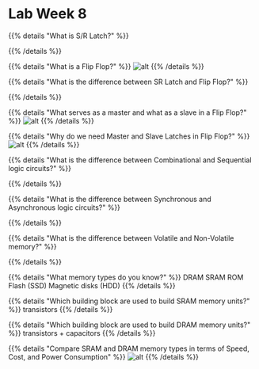 # Lab Week 8

{{% details "What is S/R Latch?" %}}

{{% /details %}}

{{% details "What is a Flip Flop?" %}}
![alt](/images/img18.png)
{{% /details %}}

{{% details "What is the difference between SR Latch and Flip Flop?" %}}

{{% /details %}}

{{% details "What serves as a master and what as a slave in a Flip Flop?" %}}
![alt](/images/img17.png)
{{% /details %}}

{{% details "Why do we need Master and Slave Latches in Flip Flop?" %}}
![alt](/images/img19.png)
{{% /details %}}

{{% details "What is the difference between Combinational and Sequential logic circuits?" %}}

{{% /details %}}

{{% details "What is the difference between Synchronous and Asynchronous logic circuits?" %}}

{{% /details %}}

{{% details "What is the difference between Volatile and Non-Volatile memory?" %}}

{{% /details %}}

{{% details "What memory types do you know?" %}}
  DRAM
  SRAM
  ROM
  Flash (SSD)
  Magnetic disks (HDD)
{{% /details %}}

{{% details "Which building block are used to build SRAM memory units?" %}}
transistors
{{% /details %}}

{{% details "Which building block are used to build DRAM memory units?" %}}
transistors + capacitors
{{% /details %}}

{{% details "Compare SRAM and DRAM memory types in terms of Speed, Cost, and Power Consumption" %}}
![alt](/images/img20.png)
{{% /details %}}
